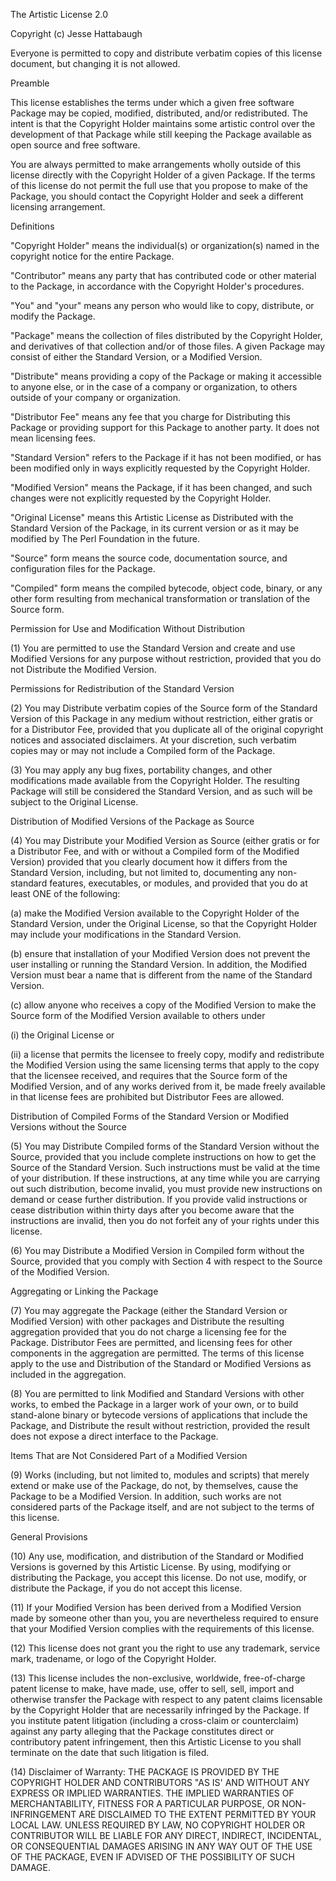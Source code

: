 The Artistic License 2.0

Copyright (c) Jesse Hattabaugh

Everyone is permitted to copy and distribute verbatim copies
of this license document, but changing it is not allowed.

Preamble

This license establishes the terms under which a given free software
Package may be copied, modified, distributed, and/or redistributed.
The intent is that the Copyright Holder maintains some artistic
control over the development of that Package while still keeping the
Package available as open source and free software.

You are always permitted to make arrangements wholly outside of this
license directly with the Copyright Holder of a given Package. If the
terms of this license do not permit the full use that you propose to
make of the Package, you should contact the Copyright Holder and seek
a different licensing arrangement.

Definitions

"Copyright Holder" means the individual(s) or organization(s)
named in the copyright notice for the entire Package.

"Contributor" means any party that has contributed code or other
material to the Package, in accordance with the Copyright Holder's
procedures.

"You" and "your" means any person who would like to copy,
distribute, or modify the Package.

"Package" means the collection of files distributed by the
Copyright Holder, and derivatives of that collection and/or of
those files. A given Package may consist of either the Standard
Version, or a Modified Version.

"Distribute" means providing a copy of the Package or making it
accessible to anyone else, or in the case of a company or
organization, to others outside of your company or organization.

"Distributor Fee" means any fee that you charge for Distributing
this Package or providing support for this Package to another
party. It does not mean licensing fees.

"Standard Version" refers to the Package if it has not been
modified, or has been modified only in ways explicitly requested
by the Copyright Holder.

"Modified Version" means the Package, if it has been changed, and
such changes were not explicitly requested by the Copyright
Holder.

"Original License" means this Artistic License as Distributed with
the Standard Version of the Package, in its current version or as
it may be modified by The Perl Foundation in the future.

"Source" form means the source code, documentation source, and
configuration files for the Package.

"Compiled" form means the compiled bytecode, object code, binary,
or any other form resulting from mechanical transformation or
translation of the Source form.

Permission for Use and Modification Without Distribution

(1) You are permitted to use the Standard Version and create and use
Modified Versions for any purpose without restriction, provided that
you do not Distribute the Modified Version.

Permissions for Redistribution of the Standard Version

(2) You may Distribute verbatim copies of the Source form of the
Standard Version of this Package in any medium without restriction,
either gratis or for a Distributor Fee, provided that you duplicate
all of the original copyright notices and associated disclaimers. At
your discretion, such verbatim copies may or may not include a
Compiled form of the Package.

(3) You may apply any bug fixes, portability changes, and other
modifications made available from the Copyright Holder. The resulting
Package will still be considered the Standard Version, and as such
will be subject to the Original License.

Distribution of Modified Versions of the Package as Source

(4) You may Distribute your Modified Version as Source (either gratis
or for a Distributor Fee, and with or without a Compiled form of the
Modified Version) provided that you clearly document how it differs
from the Standard Version, including, but not limited to, documenting
any non-standard features, executables, or modules, and provided that
you do at least ONE of the following:

(a) make the Modified Version available to the Copyright Holder
of the Standard Version, under the Original License, so that the
Copyright Holder may include your modifications in the Standard
Version.

(b) ensure that installation of your Modified Version does not
prevent the user installing or running the Standard Version. In
addition, the Modified Version must bear a name that is different
from the name of the Standard Version.

(c) allow anyone who receives a copy of the Modified Version to
make the Source form of the Modified Version available to others
under

(i) the Original License or

(ii) a license that permits the licensee to freely copy,
modify and redistribute the Modified Version using the same
licensing terms that apply to the copy that the licensee
received, and requires that the Source form of the Modified
Version, and of any works derived from it, be made freely
available in that license fees are prohibited but Distributor
Fees are allowed.

Distribution of Compiled Forms of the Standard Version
or Modified Versions without the Source

(5) You may Distribute Compiled forms of the Standard Version without
the Source, provided that you include complete instructions on how to
get the Source of the Standard Version. Such instructions must be
valid at the time of your distribution. If these instructions, at any
time while you are carrying out such distribution, become invalid, you
must provide new instructions on demand or cease further distribution.
If you provide valid instructions or cease distribution within thirty
days after you become aware that the instructions are invalid, then
you do not forfeit any of your rights under this license.

(6) You may Distribute a Modified Version in Compiled form without
the Source, provided that you comply with Section 4 with respect to
the Source of the Modified Version.

Aggregating or Linking the Package

(7) You may aggregate the Package (either the Standard Version or
Modified Version) with other packages and Distribute the resulting
aggregation provided that you do not charge a licensing fee for the
Package. Distributor Fees are permitted, and licensing fees for other
components in the aggregation are permitted. The terms of this license
apply to the use and Distribution of the Standard or Modified Versions
as included in the aggregation.

(8) You are permitted to link Modified and Standard Versions with
other works, to embed the Package in a larger work of your own, or to
build stand-alone binary or bytecode versions of applications that
include the Package, and Distribute the result without restriction,
provided the result does not expose a direct interface to the Package.

Items That are Not Considered Part of a Modified Version

(9) Works (including, but not limited to, modules and scripts) that
merely extend or make use of the Package, do not, by themselves, cause
the Package to be a Modified Version. In addition, such works are not
considered parts of the Package itself, and are not subject to the
terms of this license.

General Provisions

(10) Any use, modification, and distribution of the Standard or
Modified Versions is governed by this Artistic License. By using,
modifying or distributing the Package, you accept this license. Do not
use, modify, or distribute the Package, if you do not accept this
license.

(11) If your Modified Version has been derived from a Modified
Version made by someone other than you, you are nevertheless required
to ensure that your Modified Version complies with the requirements of
this license.

(12) This license does not grant you the right to use any trademark,
service mark, tradename, or logo of the Copyright Holder.

(13) This license includes the non-exclusive, worldwide,
free-of-charge patent license to make, have made, use, offer to sell,
sell, import and otherwise transfer the Package with respect to any
patent claims licensable by the Copyright Holder that are necessarily
infringed by the Package. If you institute patent litigation
(including a cross-claim or counterclaim) against any party alleging
that the Package constitutes direct or contributory patent
infringement, then this Artistic License to you shall terminate on the
date that such litigation is filed.

(14) Disclaimer of Warranty:
THE PACKAGE IS PROVIDED BY THE COPYRIGHT HOLDER AND CONTRIBUTORS "AS
IS' AND WITHOUT ANY EXPRESS OR IMPLIED WARRANTIES. THE IMPLIED
WARRANTIES OF MERCHANTABILITY, FITNESS FOR A PARTICULAR PURPOSE, OR
NON-INFRINGEMENT ARE DISCLAIMED TO THE EXTENT PERMITTED BY YOUR LOCAL
LAW. UNLESS REQUIRED BY LAW, NO COPYRIGHT HOLDER OR CONTRIBUTOR WILL
BE LIABLE FOR ANY DIRECT, INDIRECT, INCIDENTAL, OR CONSEQUENTIAL
DAMAGES ARISING IN ANY WAY OUT OF THE USE OF THE PACKAGE, EVEN IF
ADVISED OF THE POSSIBILITY OF SUCH DAMAGE.

